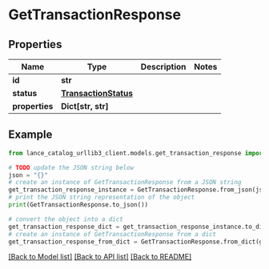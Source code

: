 # GetTransactionResponse


## Properties

Name | Type | Description | Notes
------------ | ------------- | ------------- | -------------
**id** | **str** |  | 
**status** | [**TransactionStatus**](TransactionStatus.md) |  | 
**properties** | **Dict[str, str]** |  | 

## Example

```python
from lance_catalog_urllib3_client.models.get_transaction_response import GetTransactionResponse

# TODO update the JSON string below
json = "{}"
# create an instance of GetTransactionResponse from a JSON string
get_transaction_response_instance = GetTransactionResponse.from_json(json)
# print the JSON string representation of the object
print(GetTransactionResponse.to_json())

# convert the object into a dict
get_transaction_response_dict = get_transaction_response_instance.to_dict()
# create an instance of GetTransactionResponse from a dict
get_transaction_response_from_dict = GetTransactionResponse.from_dict(get_transaction_response_dict)
```
[[Back to Model list]](../README.md#documentation-for-models) [[Back to API list]](../README.md#documentation-for-api-endpoints) [[Back to README]](../README.md)



